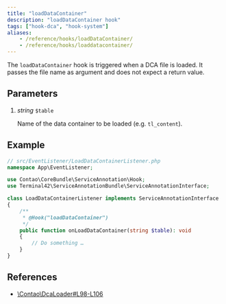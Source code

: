 ```yaml
---
title: "loadDataContainer"
description: "loadDataContainer hook"
tags: ["hook-dca", "hook-system"]
aliases:
    - /reference/hooks/loadDataContainer/
    - /reference/hooks/loaddatacontainer/
---
```



The `loadDataContainer` hook is triggered when a DCA file is loaded. It passes
the file name as argument and does not expect a return value.


## Parameters

1. *string* `$table`

    Name of the data container to be loaded (e.g. `tl_content`).


## Example

```php
// src/EventListener/LoadDataContainerListener.php
namespace App\EventListener;

use Contao\CoreBundle\ServiceAnnotation\Hook;
use Terminal42\ServiceAnnotationBundle\ServiceAnnotationInterface;

class LoadDataContainerListener implements ServiceAnnotationInterface
{
    /**
     * @Hook("loadDataContainer")
     */
    public function onLoadDataContainer(string $table): void
    {
        // Do something …
    }
}
```


## References

* [\Contao\DcaLoader#L98-L106](https://github.com/contao/contao/blob/4.7.6/core-bundle/src/Resources/contao/library/Contao/DcaLoader.php#L98-L106)
